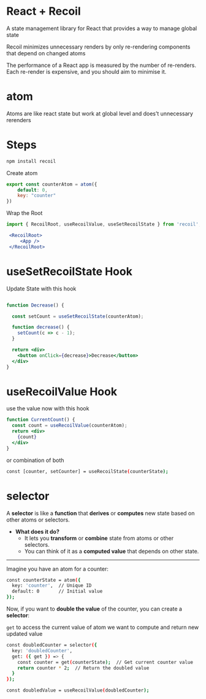 # React + Recoil

A state management library for React that provides a way to manage global state 

Recoil minimizes unnecessary renders by only re-rendering components that depend on changed atoms

The performance of a React app is measured by the number of re-renders. Each re-render is expensive, and you should aim to minimise it.

# atom

Atoms are like react state but work at global level and does’t unnecessary rerenders 

# Steps

```jsx
npm install recoil
```

Create atom

```jsx
export const counterAtom = atom({
    default: 0,
    key: "counter"
})
```

Wrap the Root

```jsx
import { RecoilRoot, useRecoilValue, useSetRecoilState } from 'recoil';

 <RecoilRoot>
     <App />
 </RecoilRoot>
```

# useSetRecoilState Hook

Update State with  this hook

```jsx

function Decrease() {

  const setCount = useSetRecoilState(counterAtom);

  function decrease() {
    setCount(c => c - 1);
  }

  return <div>
    <button onClick={decrease}>Decrease</button>
  </div>
}
```

# useRecoilValue Hook

use the value now  with this hook

```jsx
function CurrentCount() {
  const count = useRecoilValue(counterAtom);
  return <div>
    {count}
  </div>
}
```

or combination of both

```bash
const [counter, setCounter] = useRecoilState(counterState);
```

# selector
A **selector** is like a **function** that **derives** or **computes** new state based on other atoms or selectors.

- **What does it do?**
    - It lets you **transform** or **combine** state from atoms or other selectors.
    - You can think of it as a **computed value** that depends on other state.

---

Imagine you have an atom for a counter:

```bash
const counterState = atom({
  key: 'counter',  // Unique ID
  default: 0       // Initial value
});

```

Now, if you want to **double the value** of the counter, you can create a **selector**:

`get`  to access the current value of atom we want to compute and return new updated value

```bash
const doubledCounter = selector({
  key: 'doubledCounter',
  get: ({ get }) => {
    const counter = get(counterState);  // Get current counter value
    return counter * 2;  // Return the doubled value
  }
});
```

```bash
const doubledValue = useRecoilValue(doubledCounter);
```